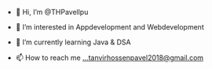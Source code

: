 - 👋 Hi, I’m @THPavellpu
- 👀 I’m interested in Appdevelopment and Webdevelopment
- 🌱 I’m currently learning Java & DSA

- 📫 How to reach me ...tanvirhossenpavel2018@gmail.com

<!---
THPavellpu/THPavellpu is a ✨ special ✨ repository because its `README.md` (this file) appears on your GitHub profile.
You can click the Preview link to take a look at your changes.
--->

